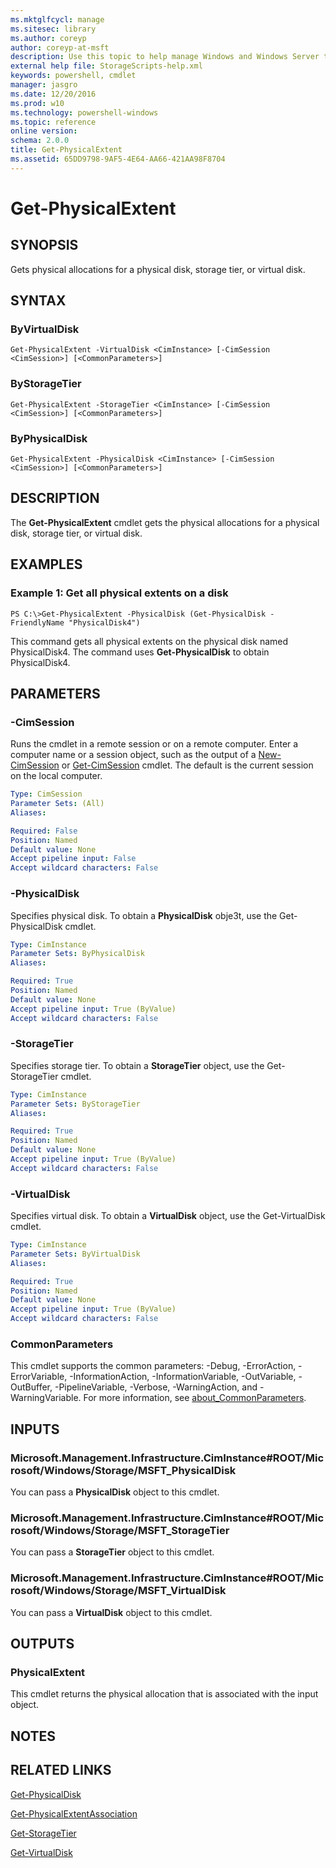 ```yaml
---
ms.mktglfcycl: manage
ms.sitesec: library
ms.author: coreyp
author: coreyp-at-msft
description: Use this topic to help manage Windows and Windows Server technologies with Windows PowerShell.
external help file: StorageScripts-help.xml
keywords: powershell, cmdlet
manager: jasgro
ms.date: 12/20/2016
ms.prod: w10
ms.technology: powershell-windows
ms.topic: reference
online version: 
schema: 2.0.0
title: Get-PhysicalExtent
ms.assetid: 65DD9798-9AF5-4E64-AA66-421AA98F8704
---
```


# Get-PhysicalExtent

## SYNOPSIS
Gets physical allocations for a physical disk, storage tier, or virtual disk.

## SYNTAX

### ByVirtualDisk
```
Get-PhysicalExtent -VirtualDisk <CimInstance> [-CimSession <CimSession>] [<CommonParameters>]
```

### ByStorageTier
```
Get-PhysicalExtent -StorageTier <CimInstance> [-CimSession <CimSession>] [<CommonParameters>]
```

### ByPhysicalDisk
```
Get-PhysicalExtent -PhysicalDisk <CimInstance> [-CimSession <CimSession>] [<CommonParameters>]
```

## DESCRIPTION
The **Get-PhysicalExtent** cmdlet gets the physical allocations for a physical disk, storage tier, or virtual disk.

## EXAMPLES

### Example 1: Get all physical extents on a disk
```
PS C:\>Get-PhysicalExtent -PhysicalDisk (Get-PhysicalDisk -FriendlyName "PhysicalDisk4")
```

This command gets all physical extents on the physical disk named PhysicalDisk4.
The command uses **Get-PhysicalDisk** to obtain PhysicalDisk4.

## PARAMETERS

### -CimSession
Runs the cmdlet in a remote session or on a remote computer.
Enter a computer name or a session object, such as the output of a [New-CimSession](http://go.microsoft.com/fwlink/p/?LinkId=227967) or [Get-CimSession](http://go.microsoft.com/fwlink/p/?LinkId=227966) cmdlet.
The default is the current session on the local computer.

```yaml
Type: CimSession
Parameter Sets: (All)
Aliases: 

Required: False
Position: Named
Default value: None
Accept pipeline input: False
Accept wildcard characters: False
```

### -PhysicalDisk
Specifies physical disk.
To obtain a **PhysicalDisk** obje3t, use the Get-PhysicalDisk cmdlet.

```yaml
Type: CimInstance
Parameter Sets: ByPhysicalDisk
Aliases: 

Required: True
Position: Named
Default value: None
Accept pipeline input: True (ByValue)
Accept wildcard characters: False
```

### -StorageTier
Specifies storage tier.
To obtain a **StorageTier** object, use the Get-StorageTier cmdlet.

```yaml
Type: CimInstance
Parameter Sets: ByStorageTier
Aliases: 

Required: True
Position: Named
Default value: None
Accept pipeline input: True (ByValue)
Accept wildcard characters: False
```

### -VirtualDisk
Specifies virtual disk.
To obtain a **VirtualDisk** object, use the Get-VirtualDisk cmdlet.

```yaml
Type: CimInstance
Parameter Sets: ByVirtualDisk
Aliases: 

Required: True
Position: Named
Default value: None
Accept pipeline input: True (ByValue)
Accept wildcard characters: False
```

### CommonParameters
This cmdlet supports the common parameters: -Debug, -ErrorAction, -ErrorVariable, -InformationAction, -InformationVariable, -OutVariable, -OutBuffer, -PipelineVariable, -Verbose, -WarningAction, and -WarningVariable. For more information, see [about_CommonParameters](http://go.microsoft.com/fwlink/?LinkID=113216).

## INPUTS

### Microsoft.Management.Infrastructure.CimInstance#ROOT/Microsoft/Windows/Storage/MSFT_PhysicalDisk
You can pass a **PhysicalDisk** object to this cmdlet.

### Microsoft.Management.Infrastructure.CimInstance#ROOT/Microsoft/Windows/Storage/MSFT_StorageTier
You can pass a **StorageTier** object to this cmdlet.

### Microsoft.Management.Infrastructure.CimInstance#ROOT/Microsoft/Windows/Storage/MSFT_VirtualDisk
You can pass a **VirtualDisk** object to this cmdlet.

## OUTPUTS

### PhysicalExtent
This cmdlet returns the physical allocation that is associated with the input object.

## NOTES

## RELATED LINKS

[Get-PhysicalDisk](./Get-PhysicalDisk.md)

[Get-PhysicalExtentAssociation](./Get-PhysicalExtentAssociation.md)

[Get-StorageTier](./Get-StorageTier.md)

[Get-VirtualDisk](./Get-VirtualDisk.md)

